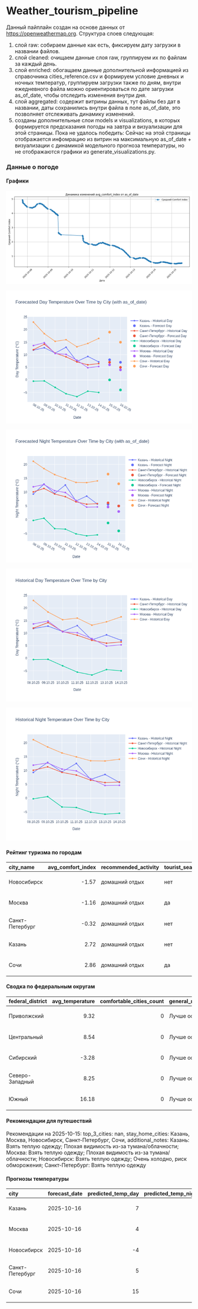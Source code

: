 # Weather_tourism_pipeline
Данный пайплайн создан на основе данных от https://openweathermap.org.
Структура слоев следующая:
  1) слой raw: 
  собираем данные как есть, фиксируем дату загрузки в названии файлов.
  2) слой cleaned:
  очищаем данные слоя raw, группируем их по файлам за каждый день.
  3) слой enriched:
  обогащаем данные дополнительной информацией из справочника cities_reference.csv и формируем условие дневных и ночных температур,
  группируем загрузки также по дням, внутри ежедневного файла можно ориентироваться по дате загрузки as_of_date, чтобы отследить изменения внутри дня.
  4) слой aggregated:
   содержит витрины данных, тут файлы без дат в названии, даты сохранились внутри файла в поле as_of_date, это позволняет отслеживать динамику изменений.
  6) созданы дополнительные слои models и visualizations, в которых формируется предсказания погоды на завтра и визуализации для этой страницы.
  Пока не удалось победить: Сейчас на этой страницы отображается инфомрацию из витрин на максимальную as_of_date + визуализации с динамикой модельного прогноза температуры, 
  но не отображаются графики из generate_visualizations.py.
<!-- WEATHER DATA START -->
### Данные о погоде

#### Графики
![Comfort Index Trend](data/visualizations/comfort_index_trend.png)

![Forecasted Day Temperature](data/visualizations/forecasted_day_temperature.png)

![Forecasted Night Temperature](data/visualizations/forecasted_night_temperature.png)

![Historical Day Temperature](data/visualizations/historical_day_temperature.png)

![Historical Night Temperature](data/visualizations/historical_night_temperature.png)

#### Рейтинг туризма по городам
| city_name       |   avg_comfort_index | recommended_activity   | tourist_season_match   | tourism_season   | tour_recommendation       | as_of_date          |
|:----------------|--------------------:|:-----------------------|:-----------------------|:-----------------|:--------------------------|:--------------------|
| Новосибирск     |               -1.57 | домашний отдых         | нет                    | Июнь-Август      | домашний отдых вне сезона | 2025-10-15 11:28:00 |
| Москва          |               -1.16 | домашний отдых         | да                     | Круглогодично    | домашний отдых в сезон    | 2025-10-15 11:28:00 |
| Санкт-Петербург |               -0.32 | домашний отдых         | нет                    | Май-Сентябрь     | домашний отдых вне сезона | 2025-10-15 11:28:00 |
| Казань          |                2.72 | домашний отдых         | нет                    | Май-Сентябрь     | домашний отдых вне сезона | 2025-10-15 11:28:00 |
| Сочи            |                2.86 | домашний отдых         | да                     | Май-Октябрь      | домашний отдых в сезон    | 2025-10-15 11:28:00 |

#### Сводка по федеральным округам
| federal_district   |   avg_temperature |   comfortable_cities_count | general_recommendation   | as_of_date          |
|:-------------------|------------------:|---------------------------:|:-------------------------|:--------------------|
| Приволжский        |              9.32 |                          0 | Лучше остаться дома      | 2025-10-15 11:28:00 |
| Центральный        |              8.54 |                          0 | Лучше остаться дома      | 2025-10-15 11:28:00 |
| Сибирский          |             -3.28 |                          0 | Лучше остаться дома      | 2025-10-15 11:28:00 |
| Северо-Западный    |              8.25 |                          0 | Лучше остаться дома      | 2025-10-15 11:28:00 |
| Южный              |             16.18 |                          0 | Лучше остаться дома      | 2025-10-15 11:28:00 |

#### Рекомендации для путешествий
Рекомендации на 2025-10-15: top_3_cities: nan, stay_home_cities: Казань, Москва, Новосибирск, Санкт-Петербург, Сочи, additional_notes: Казань: Взять теплую одежду; Плохая видимость из-за тумана/облачности; Москва: Взять теплую одежду; Плохая видимость из-за тумана/облачности; Новосибирск: Взять теплую одежду; Очень холодно, риск обморожения; Санкт-Петербург: Взять теплую одежду

#### Прогнозы температуры
| city            | forecast_date   |   predicted_temp_day |   predicted_temp_night | model_type       | as_of_date          |
|:----------------|:----------------|---------------------:|-----------------------:|:-----------------|:--------------------|
| Казань          | 2025-10-16      |                    7 |                      5 | LinearRegression | 2025-10-15 11:28:18 |
| Москва          | 2025-10-16      |                    4 |                      3 | LinearRegression | 2025-10-15 11:28:18 |
| Новосибирск     | 2025-10-16      |                   -4 |                     -4 | LinearRegression | 2025-10-15 11:28:18 |
| Санкт-Петербург | 2025-10-16      |                    5 |                      5 | LinearRegression | 2025-10-15 11:28:18 |
| Сочи            | 2025-10-16      |                   15 |                     13 | LinearRegression | 2025-10-15 11:28:18 |


<!-- WEATHER DATA END -->
